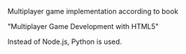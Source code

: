 Multiplayer game implementation according to book

"Multiplayer Game Development with HTML5"

Instead of Node.js, Python is used.